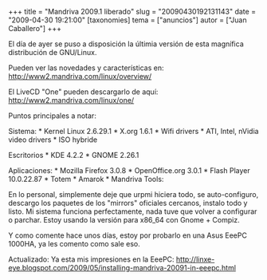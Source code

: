 +++
title = "Mandriva 2009.1 liberado"
slug = "20090430192131143"
date = "2009-04-30 19:21:00"
[taxonomies]
tema = ["anuncios"]
autor = ["Juan Caballero"]
+++

El día de ayer se puso a disposición la últimia versión de esta
magnífica distribución de GNU/Linux.

Pueden ver las novedades y características en:
<a href="http://www2.mandriva.com/linux/overview/">http://www2.mandriva.com/linux/overview/</a>

El LiveCD "One" pueden descargarlo de aquí:
<a href="http://www2.mandriva.com/linux/one/">http://www2.mandriva.com/linux/one/</a>

<!-- more -->
Puntos principales a notar:

Sistema: \* Kernel Linux 2.6.29.1 \* X.org 1.6.1 \* Wifi drivers \* ATI,
Intel, nVidia video drivers \* ISO hybride

Escritorios \* KDE 4.2.2 \* GNOME 2.26.1

Aplicaciones: \* Mozilla Firefox 3.0.8 \* OpenOffice.org 3.0.1 \* Flash
Player 10.0.22.87 \* Totem \* Amarok \* Mandriva Tools:

En lo personal, simplemente deje que urpmi hiciera todo, se
auto-configuro, descargo los paquetes de los "mirrors" oficiales
cercanos, instalo todo y listo. Mi sistema funciona perfectamente, nada
tuve que volver a configurar o parchar. Estoy usando la versión para
x86_64 con Gnome + Compiz.

Y como comente hace unos días, estoy por probarlo en una Asus EeePC
1000HA, ya les comento como sale eso.

Actualizado: Ya esta mis impresiones en la EeePC:
<a href="http://linxe-eye.blogspot.com/2009/05/installing-mandriva-20091-in-eeepc.html">http://linxe-eye.blogspot.com/2009/05/installing-mandriva-20091-in-eeepc.html</a>

